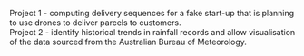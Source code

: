 Project 1 - computing delivery sequences for a fake start-up that is planning to use drones to deliver parcels to customers. \
Project 2 - identify historical trends in rainfall records and allow visualisation of the data sourced from the Australian Bureau of Meteorology.
